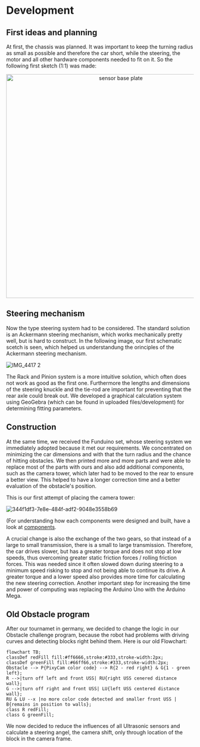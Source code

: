 # Development

## First ideas and planning
At first, the chassis was planned. It was important to keep the turning radius as small as possible and therefore the car short, while the steering, the motor and all other hardware components needed to fit on it. So the following first sketch (1:1) was made:


<p align="center">
  <img src="https://github.com/SchroedingersBit/PfortGT-WRO/assets/109133963/cb79191b-18a5-4ba2-bb8b-e11140a80d6f" alt="sensor base plate" width="600" />
</p>

## Steering mechanism

Now the type steering system had to be considered. The standard solution is an Ackermann steering mechanism, which works mechanically pretty well, but is hard to construct. In the following image, our first schematic scetch is seen, which helped us understandung the orinciples of the Ackermann steering mechanism.

![IMG_4417 2](https://github.com/SchroedingersBit/PfortGTPanama/assets/109133963/4c843613-0503-4ce6-8eee-730dce2d11db)

The Rack and Pinion system is a more intuitive solution, which often does not work as good as the first one. Furthermore the lengths and dimensions of the steering knuckle and the tie-rod are important for preventing that the rear axle could break out. We developed a graphical calculation system using GeoGebra (which can be found in uploaded files/development) for determining fitting parameters. 

## Construction
At the same time, we received the Funduino set, whose steering system we immediately adopted because it met our requirements. We concentrated on minimizing the car dimensions and with that the turn radius and the chance of hitting obstacles.
We then printed more and more parts and were able to replace most of the parts with ours and also add additional components, such as the camera tower, which later had to be moved to the rear to ensure a better view. This helped to have a longer correction time and a better evaluation of the obstacle's position. 

This is our first attempt of placing the camera tower:


![344f1df3-7e8e-484f-adf2-9048e3558b69](https://github.com/SchroedingersBit/PfortGTPanama/assets/109133963/41e67681-4d87-406a-a938-9dbbe58d593d)


(For understanding how each components were designed and built, have a look at [components](https://github.com/SchroedingersBit/PfortGTPanama/tree/main/vehicle/components).

A crucial change is also the exchange of the two gears, so that instead of a large to small transmission, there is a small to large transmission. Therefore, the car drives slower, but has a greater torque and does not stop at low speeds, thus overcoming greater static friction forces / rolling friction forces. This was needed since it often slowed down during steering to a minimum speed risking to stop and not being able to continue its drive. A greater torque and a lower speed also provides more time for calculating the new steering correction.
Another important step for increasing the time and power of computing was replacing the Arduino Uno with the Arduino Mega.


## Old Obstacle program 
After our tournamet in germany, we decided to change the logic in our Obstacle challenge program, because the robot had problems with driving curves and detecting blocks right behind them. Here is our old Flowchart:
```mermaid
flowchart TB;
classDef redFill fill:#ff6666,stroke:#333,stroke-width:2px;
classDef greenFill fill:#66ff66,stroke:#333,stroke-width:2px;
Obstacle --> P{PixyCam color code} --> R{2 - red right} & G{1 - green left};
R -->|turn off left and front USS| RU{right USS cenered distance wall};
G -->|turn off right and front USS| LU{left USS centered distance wall};
RU & LU --x |no more color code detected and smaller front USS | B{remains in position to walls};
class R redFill;
class G greenFill;
```
We now decided to reduce the influences of all Ultrasonic sensors and calculate a steering angel, the camera shift, only through location of the block in the camera frame.
 

